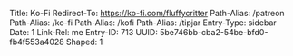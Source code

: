 Title: Ko-Fi
Redirect-To: https://ko-fi.com/fluffycritter
Path-Alias: /patreon
Path-Alias: /ko-fi
Path-Alias: /kofi
Path-Alias: /tipjar
Entry-Type: sidebar
Date: 1
Link-Rel: me
Entry-ID: 713
UUID: 5be746bb-cba2-54be-bfd0-fb4f553a4028
Shaped: 1
